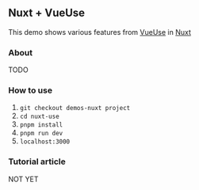 ## Nuxt + VueUse
This demo shows various features from [VueUse](https://vueuse.org/) in [Nuxt](https://nuxt.com/)

### About
TODO

### How to use
1. `git checkout demos-nuxt project`
2. `cd nuxt-use`
3. `pnpm install`
4. `pnpm run dev` 
5. `localhost:3000` 

### Tutorial article
NOT YET
